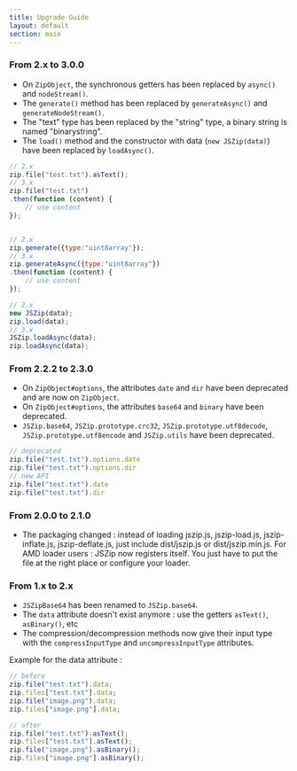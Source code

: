 ```yaml
---
title: Upgrade Guide
layout: default
section: main
---
```


### From 2.x to 3.0.0

* On `ZipObject`, the synchronous getters has been replaced by `async()` and
  `nodeStream()`.
* The `generate()` method has been replaced by `generateAsync()` and 
  `generateNodeStream()`.
* The "text" type has been replaced by the "string" type, a binary string is
  named "binarystring".
* The `load()` method and the constructor with data (`new JSZip(data)`) have
  been replaced by `loadAsync()`.

```js
// 2.x
zip.file("test.txt").asText();
// 3.x
zip.file("test.txt")
.then(function (content) {
    // use content
});


// 2.x
zip.generate({type:"uint8array"});
// 3.x
zip.generateAsync({type:"uint8array"})
.then(function (content) {
    // use content
});

// 2.x
new JSZip(data);
zip.load(data);
// 3.x
JSZip.loadAsync(data);
zip.loadAsync(data);
```

### From 2.2.2 to 2.3.0

* On `ZipObject#options`, the attributes `date` and `dir` have been
  deprecated and are now on `ZipObject`.
* On `ZipObject#options`, the attributes `base64` and `binary` have been
  deprecated.
* `JSZip.base64`, `JSZip.prototype.crc32`, `JSZip.prototype.utf8decode`,
  `JSZip.prototype.utf8encode` and `JSZip.utils` have been deprecated.

```js
// deprecated
zip.file("test.txt").options.date
zip.file("test.txt").options.dir
// new API
zip.file("test.txt").date
zip.file("test.txt").dir
```


### From 2.0.0 to 2.1.0

* The packaging changed : instead of loading jszip.js, jszip-load.js,
  jszip-inflate.js, jszip-deflate.js, just include dist/jszip.js or
  dist/jszip.min.js.
  For AMD loader users : JSZip now registers itself. You just have to put the
  file at the right place or configure your loader.


### From 1.x to 2.x

* `JSZipBase64` has been renamed to `JSZip.base64`.
* The `data` attribute doesn't exist anymore :
  use the getters `asText()`, `asBinary()`, etc
* The compression/decompression methods now give their input type with the
  `compressInputType` and `uncompressInputType` attributes.

Example for the data attribute :

```js
// before
zip.file("test.txt").data;
zip.files["test.txt"].data;
zip.file("image.png").data;
zip.files["image.png"].data;

// after
zip.file("test.txt").asText();
zip.files["test.txt"].asText();
zip.file("image.png").asBinary();
zip.files["image.png"].asBinary();
```

